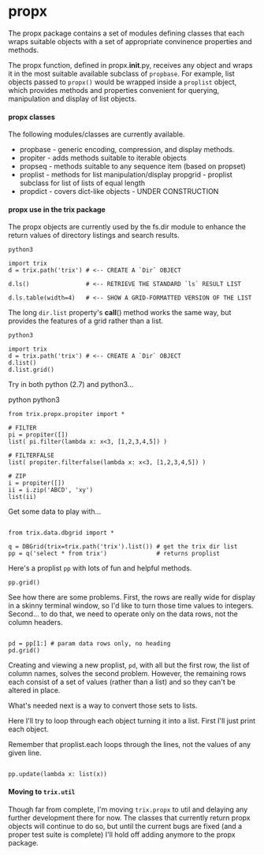
# propx

The propx package contains a set of modules defining classes that
each wraps suitable objects with a set of appropriate convinence
properties and methods.

The propx function, defined in propx.__init__.py, receives any object
and wraps it in the most suitable available subclass of `propbase`.
For example, list objects passed to `propx()` would be wrapped inside
a	`proplist` object, which provides methods and properties convenient
for querying, manipulation and display of list objects.

#### propx classes

The following modules/classes are currently available.

 * propbase - generic encoding, compression, and display methods. 
 * propiter - adds methods suitable to iterable objects
 * propseq  - methods suitable to any sequence item (based on propset) 
 * proplist - methods for list manipulation/display
   propgrid - proplist subclass for list of lists of equal length 
 * propdict - covers dict-like objects - UNDER CONSTRUCTION

#### propx use in the trix package

The propx objects are currently used by the fs.dir module to enhance
the return values of directory listings and search results.

```
python3

import trix
d = trix.path('trix') # <-- CREATE A `Dir` OBJECT

d.ls()                # <-- RETRIEVE THE STANDARD `ls` RESULT LIST

d.ls.table(width=4)   # <-- SHOW A GRID-FORMATTED VERSION OF THE LIST

```

The long `dir.list` property's __call__() method works the same way, 
but provides the features of a grid rather than a list.

```
python3

import trix
d = trix.path('trix') # <-- CREATE A `Dir` OBJECT
d.list()
d.list.grid()

```



Try in both python (2.7) and python3...

python
python3

```
from trix.propx.propiter import *

# FILTER
pi = propiter([])
list( pi.filter(lambda x: x<3, [1,2,3,4,5]) )

# FILTERFALSE
list( propiter.filterfalse(lambda x: x<3, [1,2,3,4,5]) )

# ZIP
i = propiter([])
ii = i.zip('ABCD', 'xy')
list(ii)

```












Get some data to play with...

```python3

from trix.data.dbgrid import *

q = DBGrid(trix=trix.path('trix').list()) # get the trix dir list
pp = q('select * from trix')              # returns proplist

```


Here's a proplist `pp` with lots of fun and helpful methods.

```
pp.grid()

```


See how there are some problems. First, the rows are really wide for
display in a skinny terminal window, so I'd like to turn those time
values to integers. Second... to do that, we need to operate only on
the data rows, not the column headers.

```

pd = pp[1:] # param data rows only, no heading 
pd.grid()

```

Creating and viewing a new proplist, `pd`, with all but the first 
row, the list of column names, solves the second problem. However,
the remaining rows each consist of a set of values (rather than a
list) and so they can't be altered in place.

What's needed next is a way to convert those sets to lists.



Here I'll try to loop through each object turning it into a list.
First I'll just print each object.

Remember that proplist.each loops through the lines, not the values
of any given line.

```

pp.update(lambda x: list(x))

```



#### Moving to `trix.util`

Though far from complete, I'm moving `trix.propx` to util and 
delaying any further development there for now. The classes that
currently return propx objects will continue to do so, but until
the current bugs are fixed (and a proper test suite is complete)
I'll hold off adding anymore to the propx package.







